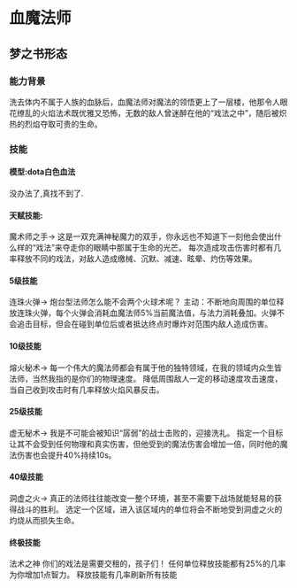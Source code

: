 # 血魔法师
## 梦之书形态
### 能力背景
洗去体内不属于人族的血脉后，血魔法师对魔法的领悟更上了一层楼，他那令人眼花缭乱的火焰法术既优雅又恐怖，无数的敌人曾迷醉在他的“戏法之中”，随后被炽热的烈焰夺取可贵的生命。
### 技能

#### 模型:dota白色血法
没办法了,真找不到了.

#### 天赋技能:
魔术师之手->
这是一双充满神秘魔力的双手，你永远也不知道下一刻他会使出什么样的“戏法”来夺走你的眼睛中那属于生命的光芒。
每次造成攻击伤害时都有几率释放不同的戏法，对敌人造成缴械、沉默、减速、眩晕、灼伤等效果。

#### 5级技能
连珠火弹->
炮台型法师怎么能不会两个火球术呢？
主动：不断地向周围的单位释放连珠火弹，每个火弹会消耗血魔法师5%当前魔法值，与法力消耗叠加。火弹不会追击目标，但会在碰到单位后或者抵达终点时爆炸对范围内敌人造成伤害。

#### 10级技能
熔火秘术->
每一个伟大的魔法师都会有属于他的独特领域，在我的领域内众生皆法师，当然我指的是你们的物理速度。
降低周围敌人一定的移动速度攻击速度，当自己收到攻击时有几率释放火焰风暴反击。

#### 25级技能
虚无秘术->
我是不可能会被知识“孱弱”的战士击败的，迎接洗礼。
指定一个目标让其不会受到任何物理和真实伤害，但他受到的魔法伤害会增加一倍，同时他的魔法伤害也会提升40%持续10s。

#### 40级技能
洞虚之火->
真正的法师往往能改变一整个环境，甚至不需要下战场就能轻易的获得战斗的胜利。
选定一个区域，进入该区域内的单位将会不断地受到洞虚之火的灼烧从而损失生命。

#### 终极技能
法术之神
你们的戏法是需要交租的，孩子们！
任何单位释放技能都有25%的几率为你增加1点智力。
释放技能有几率刷新所有技能